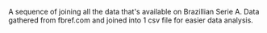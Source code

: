 A sequence of joining all the data that's available on Brazillian Serie A. Data gathered from fbref.com and joined into 1 csv file for easier data analysis.
